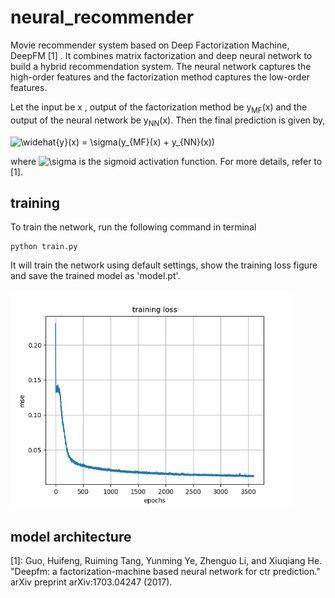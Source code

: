 # neural_recommender
Movie recommender system based on Deep Factorization Machine, DeepFM [1] . It combines matrix factorization and deep neural network to build a hybrid recommendation system. The neural network captures the high-order features and the factorization method captures the low-order features. 



Let the input be x , output of the factorization method be y<sub>MF</sub>(x) and the output of the neural network be y<sub>NN</sub>(x). Then the final prediction is given by,

<img src="http://latex.codecogs.com/gif.latex?\widehat{y}(x)&space;=&space;\sigma(y_{MF}(x)&space;&plus;&space;y_{NN}(x))" title="\widehat{y}(x) = \sigma(y_{MF}(x) + y_{NN}(x))" />

where <img src="http://latex.codecogs.com/gif.latex?\sigma" title="\sigma" /> is the sigmoid activation function. For more details, refer to [1].


## training
To train the network, run the following command in terminal
```
python train.py 
```
It will train the network using default settings, show the training loss figure and save the trained model as 'model.pt'.

<img src="https://github.com/sbrsarkar/neural_recommender/blob/master/loss.png" alt="training loss" width="450" height="350">

## model architecture





[1]: Guo, Huifeng, Ruiming Tang, Yunming Ye, Zhenguo Li, and Xiuqiang He. "Deepfm: a factorization-machine based neural network for ctr prediction." arXiv preprint arXiv:1703.04247 (2017).

